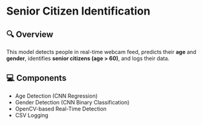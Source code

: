 # Senior Citizen Identification

## 🔍 Overview
This model detects people in real-time webcam feed, predicts their **age** and **gender**, identifies **senior citizens (age > 60)**, and logs their data.

## 💻 Components
- Age Detection (CNN Regression)
- Gender Detection (CNN Binary Classification)
- OpenCV-based Real-Time Detection
- CSV Logging
